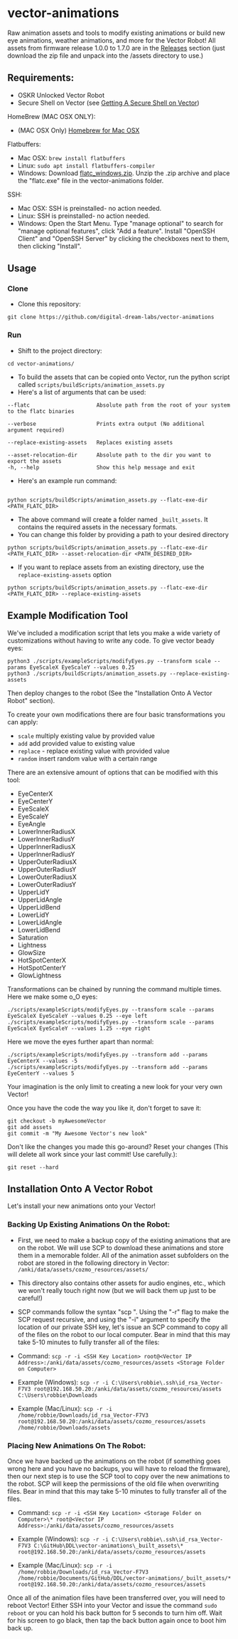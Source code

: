 # vector-animations
Raw animation assets and tools to modify existing animations or build new eye animations, weather animations, and more for the Vector Robot! All assets from firmware release 1.0.0 to 1.7.0 are in the [Releases](https://github.com/digital-dream-labs/vector-animations-build/releases) section (just download the zip file and unpack into the /assets directory to use.)

## Requirements:
* OSKR Unlocked Vector Robot 
* Secure Shell on Vector (see [Getting A Secure Shell on Vector](https://oskr.ddl.io/oom/doc/unlock_checklist.html#getting-secure-shell))

HomeBrew (MAC OSX ONLY):
* (MAC OSX Only) [Homebrew for Mac OSX](https://brew.sh/) 

Flatbuffers:
* Mac OSX: ```brew install flatbuffers```
* Linux: ```sudo apt install flatbuffers-compiler```
* Windows: Download [flatc_windows.zip](https://github.com/google/flatbuffers/releases). Unzip the .zip archive and place the "flatc.exe" file in the vector-animations folder.

SSH:
* Mac OSX: SSH is preinstalled- no action needed.
* Linux: SSH is preinstalled- no action needed.
* Windows: Open the Start Menu. Type "manage optional" to search for "manage optional features", click "Add a feature". Install "OpenSSH Client" and "OpenSSH Server" by clicking the checkboxes next to them, then clicking "Install".

## Usage
### Clone
* Clone this repository:
```
git clone https://github.com/digital-dream-labs/vector-animations
```
### Run
* Shift to the project directory:
```
cd vector-animations/
```
- To build the assets that can be copied onto Vector, run the python script called `scripts/buildScripts/animation_assets.py`
- Here's a list of arguments that can be used:
```
--flatc                     Absolute path from the root of your system to the flatc binaries

--verbose                   Prints extra output (No additional argument required)

--replace-existing-assets   Replaces existing assets

--asset-relocation-dir      Absolute path to the dir you want to export the assets
-h, --help                  Show this help message and exit
```
-  Here's an example run command:
```

python scripts/buildScripts/animation_assets.py --flatc-exe-dir <PATH_FLATC_DIR>

```
- The above command will create a folder named `_built_assets`. It contains the required assets in the necessary formats.
- You can change this folder by providing a path to your desired directory
```
python scripts/buildScripts/animation_assets.py --flatc-exe-dir <PATH_FLATC_DIR> --asset-relocation-dir <PATH_DESIRED_DIR>
```
- If you want to replace assets from an existing directory, use the `replace-existing-assets` option
```
python scripts/buildScripts/animation_assets.py --flatc-exe-dir <PATH_FLATC_DIR> --replace-existing-assets
```

## Example Modification Tool

We've included a modification script that lets you make a wide variety
of customizations without having to write any code. To give vector
beady eyes:

```
python3 ./scripts/exampleScripts/modifyEyes.py --transform scale --params EyeScaleX EyeScaleY --values 0.25
python3 ./scripts/buildScripts/animation_assets.py --replace-existing-assets
```

Then deploy changes to the robot (See the "Installation Onto A Vector Robot" section).

To create your own modifications there are four basic transformations
you can apply:

* `scale` multiply existing value by provided value
* `add` add provided value to existing value
* `replace` - replace existing value with provided value
* `random` insert random value with a certain range

There are an extensive amount of options that can be modified with
this tool:

* EyeCenterX
* EyeCenterY
* EyeScaleX
* EyeScaleY
* EyeAngle
* LowerInnerRadiusX
* LowerInnerRadiusY
* UpperInnerRadiusX
* UpperInnerRadiusY
* UpperOuterRadiusX
* UpperOuterRadiusY
* LowerOuterRadiusX
* LowerOuterRadiusY
* UpperLidY
* UpperLidAngle
* UpperLidBend
* LowerLidY
* LowerLidAngle
* LowerLidBend
* Saturation
* Lightness
* GlowSize
* HotSpotCenterX
* HotSpotCenterY
* GlowLightness

Transformations can be chained by running the command multiple
times. Here we make some o_O eyes:

```
./scripts/exampleScripts/modifyEyes.py --transform scale --params EyeScaleX EyeScaleY --values 0.25 --eye left
./scripts/exampleScripts/modifyEyes.py --transform scale --params EyeScaleX EyeScaleY --values 1.25 --eye right
```

Here we move the eyes further apart than normal:

```
./scripts/exampleScripts/modifyEyes.py --transform add --params EyeCenterX --values -5
./scripts/exampleScripts/modifyEyes.py --transform add --params EyeCenterY --values 5
```

Your imagination is the only limit to creating a new look for your
very own Vector!

Once you have the code the way you like it, don't forget to save it:

```
git checkout -b myAwesomeVector
git add assets
git commit -m "My Awesome Vector's new look"
```

Don't like the changes you made this go-around? Reset your changes (This will delete all work since your last commit! Use carefully.):
```
git reset --hard
```

## Installation Onto A Vector Robot
Let's install your new animations onto your Vector!

### Backing Up Existing Animations On the Robot:
* First, we need to make a backup copy of the existing animations that are on the robot. We will use SCP to download these animations and store them in a memorable folder. All of the animation asset subfolders on the robot are stored in the following directory in Vector: ```/anki/data/assets/cozmo_resources/assets/```

* This directory also contains other assets for audio engines, etc., which we won't really touch right now (but we will back them up just to be careful!)

* SCP commands follow the syntax "scp <flags> <origin> <destination>". Using the "-r" flag to make the SCP request recursive, and using the "-i" argument to specify the location of our private SSH key, let's issue an SCP command to copy all of the files on the robot to our local computer. Bear in mind that this may take 5-10 minutes to fully transfer all of the files:

* Command:
```scp -r -i <SSH Key Location> root@<Vector IP Address>:/anki/data/assets/cozmo_resources/assets <Storage Folder on Computer>```

* Example (Windows):
```scp -r -i C:\Users\robbie\.ssh\id_rsa_Vector-F7V3 root@192.168.50.20:/anki/data/assets/cozmo_resources/assets C:\Users\robbie\Downloads```

* Example (Mac/Linux):
```scp -r -i /home/robbie/Downloads/id_rsa_Vector-F7V3 root@192.168.50.20:/anki/data/assets/cozmo_resources/assets /home/robbie/Downloads/assets```

### Placing New Animations On The Robot:
Once we have backed up the animations on the robot (if something goes wrong here and you have no backups, you will have to reload the firmware), then our next step is to use the SCP tool to copy over the new animations to the robot. SCP will keep the permissions of the old file when overwriting files. Bear in mind that this may take 5-10 minutes to fully transfer all of the files.

* Command:
```scp -r -i <SSH Key Location> <Storage Folder on Computer>\* root@<Vector IP Address>:/anki/data/assets/cozmo_resources/assets```

* Example (Windows):
```scp -r -i C:\Users\robbie\.ssh\id_rsa_Vector-F7V3 C:\GitHub\DDL\vector-animations\_built_assets\* root@192.168.50.20:/anki/data/assets/cozmo_resources/assets```

* Example (Mac/Linux):
```scp -r -i /home/robbie/Downloads/id_rsa_Vector-F7V3 /home/robbie/Documents/GitHub/DDL/vector-animations/_built_assets/* root@192.168.50.20:/anki/data/assets/cozmo_resources/assets```

Once all of the animation files have been transferred over, you will need to reboot Vector! Either SSH into your Vector and issue the command ```sudo reboot``` or you can hold his back button for 5 seconds to turn him off. Wait for his screen to go black, then tap the back button again once to boot him back up. 
